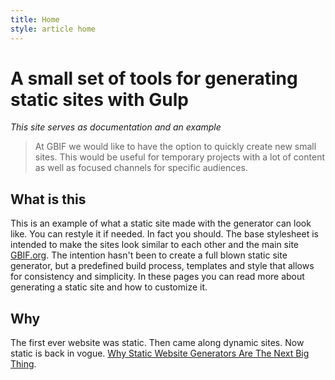 ```yaml
---
title: Home
style: article home
---
```


# A small set of tools for generating static sites with Gulp

_This site serves as documentation and an example_

> At GBIF we would like to have the option to quickly create new small sites. This would be useful for temporary projects with a lot of content as well as focused channels for specific audiences. 

## What is this

This is an example of what a static site made with the generator can look like. You can restyle it if needed. In fact you should. The base stylesheet is intended to make the sites look similar to each other and the main site [GBIF.org](http://gbif.org). The intention hasn't been to create a full blown static site generator, but a predefined build process, templates and style that allows for consistency and simplicity. In these pages you can read more about generating a static site and how to customize it.

## Why
The first ever website was static. Then came along dynamic sites. Now static is back in vogue. [Why Static Website Generators Are The Next Big Thing](http://www.smashingmagazine.com/2015/11/modern-static-website-generators-next-big-thing/).

